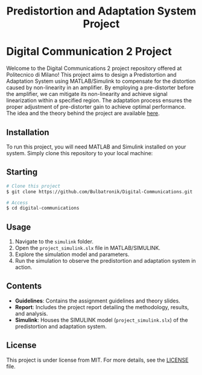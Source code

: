 
<h1 align="center">Predistortion and Adaptation System Project</h1>


# Digital Communication 2 Project

Welcome to the Digital Communications 2 project repository offered at Politecnico di Milano! This project aims to design a Predistortion and Adaptation System using MATLAB/Simulink to compensate for the distortion caused by non-linearity in an amplifier. By employing a pre-distorter before the amplifier, we can mitigate its non-linearity and achieve signal linearization within a specified region. The adaptation process ensures the proper adjustment of pre-distorter gain to achieve optimal performance. The idea and the theory behind the project are available [here](Guidelines).

## Installation

To run this project, you will need MATLAB and Simulink installed on your system. Simply clone this repository to your local machine:


## Starting ##

```bash
# Clone this project
$ git clone https://github.com/Bulbatronik/Digital-Communications.git

# Access
$ cd digital-communications
```
## Usage

1. Navigate to the `simulink` folder.
2. Open the `project_simulink.slx` file in MATLAB/SIMULINK.
3. Explore the simulation model and parameters.
4. Run the simulation to observe the predistortion and adaptation system in action.

## Contents

- **Guidelines**: Contains the assignment guidelines and theory slides.
- **Report**: Includes the project report detailing the methodology, results, and analysis.
- **Simulink**: Houses the SIMULINK model (`project_simulink.slx`) of the predistortion and adaptation system.


## License ##

This project is under license from MIT. For more details, see the [LICENSE](LICENSE.md) file.

